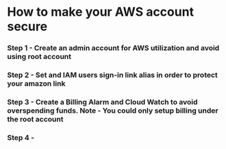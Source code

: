 # How to make your AWS account secure

### Step 1 - Create an admin account for AWS utilization and avoid using root account

### Step 2 - Set and IAM users sign-in link alias in order to protect your amazon link

### Step 3 - Create a Billing Alarm and Cloud Watch to avoid overspending funds. Note - You could only setup billing under the root account

### Step 4 - 